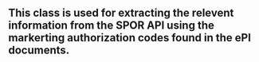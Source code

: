 ## This class is used for extracting the relevent information from the SPOR API using the markerting authorization codes found in the ePI documents.